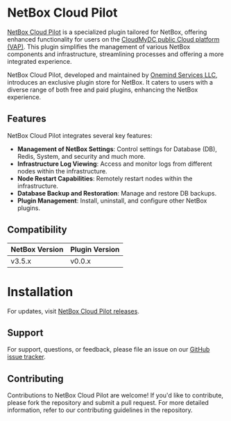 # NetBox Cloud Pilot

[NetBox Cloud Pilot](https://github.com/Onemind-Services-LLC/netbox-cloud-pilot) is a specialized plugin tailored for 
NetBox, offering enhanced functionality for users on the 
[CloudMyDC public Cloud platform (VAP)](https://app.xapp.cloudmydc.com/). This plugin simplifies the management of 
various NetBox components and infrastructure, streamlining processes and offering a more integrated experience.

NetBox Cloud Pilot, developed and maintained by [Onemind Services LLC](https://onemindservices.com/), introduces an 
exclusive plugin store for NetBox. It caters to users with a diverse range of both free and paid plugins, enhancing the 
NetBox experience.

## Features

NetBox Cloud Pilot integrates several key features:

- **Management of NetBox Settings**: Control settings for Database (DB), Redis, System, and security and much more.
- **Infrastructure Log Viewing**: Access and monitor logs from different nodes within the infrastructure.
- **Node Restart Capabilities**: Remotely restart nodes within the infrastructure.
- **Database Backup and Restoration**: Manage and restore DB backups.
- **Plugin Management**: Install, uninstall, and configure other NetBox plugins.

## Compatibility

| NetBox Version | Plugin Version |
|----------------|----------------|
| v3.5.x         | v0.0.x         |

# Installation

For updates, visit [NetBox Cloud Pilot releases](https://github.com/Onemind-Services-LLC/netbox-cloud-pilot/releases).

## Support

For support, questions, or feedback, please file an issue on our [GitHub issue tracker](https://github.com/Onemind-Services-LLC/netbox-cloud-pilot/issues).

## Contributing

Contributions to NetBox Cloud Pilot are welcome! If you'd like to contribute, please fork the repository and submit a 
pull request. For more detailed information, refer to our contributing guidelines in the repository.
